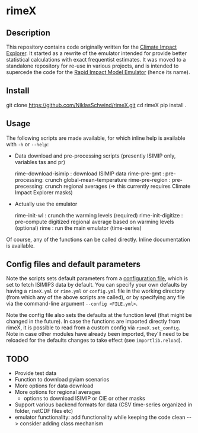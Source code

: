 # rimeX

## Description

This repository contains code originally written for the [Climate Impact Explorer](https://climate-impact-explorer.climateanalytics.org).
It started as a rewrite of the emulator intended for provide better statistical calculations with exact frequentist estimates.
It was moved to a standalone repository for re-use in various projects, and is intended to supercede the code for the [Rapid Impact Model Emulator](https://github.com/iiasa/rime) (hence its name).


## Install

git clone https://github.com/NiklasSchwind/rimeX.git
cd rimeX
pip install .


## Usage

The following scripts are made available, for which inline help is available with `-h` or `--help`:

- Data download and pre-processing scripts (presently ISIMIP only, variables tas and pr)

	rime-download-isimip : download ISIMIP data
	rime-pre-gmt : pre-processing: crunch global-mean-temperature
	rime-pre-region : pre-precessing: crunch regional averages (=> this currently requires Climate Impact Explorer masks)

- Actually use the emulator
	
	rime-init-wl : crunch the warming levels (required)
	rime-init-digitize : pre-compute digitized regional average based on warming levels (optional)
	rime : run the main emulator (time-series)

Of course, any of the functions can be called directly. Inline documentation is available. 


## Config files and default parameters

Note the scripts sets default parameters from a [configuration file](rimeX/config_isimip3.yml), which is set to fetch ISIMIP3 data by default. 
You can specify your own defaults by having a `rimeX.yml` or `rime.yml` or `config.yml` file in the working directory (from which any of the above scripts are called), or by specifying any file via the command-line argument `--config <FILE.yml>`.


Note the config file also sets the defaults at the function level (that might be changed in the future).
In case the functions are imported directly from rimeX, it is possible to read from a custom config via `rimeX.set_config`. 
Note in case other modules have already been imported, they'll need to be reloaded for the defaults changes to take effect (see `importlib.reload`).


## TODO

- Provide test data
- Function to download pyiam scenarios 
- More options for data download
- More options for regional averages
	- options to download ISIMIP or CIE or other masks
- Support various backend formats for data (CSV time-series organized in folder, netCDF files etc)
- emulator functionality: add functionality while keeping the code clean --> consider adding class mechanism